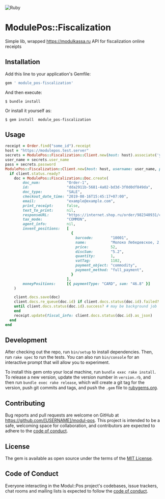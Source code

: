 ![Ruby](https://github.com/AlexanderShvaykin/module_pos/workflows/Ruby/badge.svg)

# ModulePos::Fiscalization
Simple lib, wrapped https://modulkassa.ru API for fiscalization online receipts

## Installation

Add this line to your application's Gemfile:

```ruby
gem ' module_pos-fiscalization'
```

And then execute:

    $ bundle install

Or install it yourself as:

    $ gem install  module_pos-fiscalization

## Usage

```ruby
receipt = Order.find("some_id").receipt
host = "https://modulepos.test.server"
secrets = ModulePos::Fiscalization::Client.new(host: host).associate('you_uid').create
user_name = secrets.user_name
pass = secrets.password
ModulePos::Fiscalization::Client.new(host: host, username: user_name, pass: pass) do |client|
  if client.status.ready?
    doc = ModulePos::Fiscalization::Doc.create(
        doc_num:            "Order-1",
        id:                 "dda2911b-5681-4a02-bd3d-3f0d0df849da",
        doc_type:           "SALE",
        checkout_date_time: "2019-08-16T15:45:17+07:00",
        email:              "example@example.com",
        print_receipt:      false,
        text_to_print:      nil,
        responseURL:        "https://internet.shop.ru/order/982340931/checkout?completed=1",
        tax_mode:           "COMMON",
        agent_info:         nil,
        invent_positions:   [
                              {
                                barcode:        "10001",
                                name:           "Молоко Лебедевское, 2,5%",
                                price:          52,
                                discSum:        "5.2",
                                quantity:       1,
                                vatTag:         1102,
                                payment_object: "commodity",
                                payment_method: "full_payment",
                              }
                            ],
        moneyPositions:     [{ paymentType: "CARD", sum: "46.8" }]
    )

    client.docs.save(doc)
    client.docs.re_queue(doc.id) if client.docs.status(doc.id).failed?
    until client.docs.status(doc.id).success? # may be background job
    end
    receipt.update(fiscal_info: client.docs.status(doc.id).as_json) 
  end
end

```

## Development

After checking out the repo, run `bin/setup` to install dependencies. Then, run `rake spec` to run the tests. You can also run `bin/console` for an interactive prompt that will allow you to experiment.

To install this gem onto your local machine, run `bundle exec rake install`. To release a new version, update the version number in `version.rb`, and then run `bundle exec rake release`, which will create a git tag for the version, push git commits and tags, and push the `.gem` file to [rubygems.org](https://rubygems.org).

## Contributing

Bug reports and pull requests are welcome on GitHub at https://github.com/[USERNAME]/modul-pos. This project is intended to be a safe, welcoming space for collaboration, and contributors are expected to adhere to the [code of conduct](https://github.com/[USERNAME]/modul-pos/blob/master/CODE_OF_CONDUCT.md).


## License

The gem is available as open source under the terms of the [MIT License](https://opensource.org/licenses/MIT).

## Code of Conduct

Everyone interacting in the Modul::Pos project's codebases, issue trackers, chat rooms and mailing lists is expected to follow the [code of conduct](https://github.com/[USERNAME]/modul-pos/blob/master/CODE_OF_CONDUCT.md).
